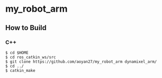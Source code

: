 # my_robot_arm

## How to Build
### C++ 
```
$ cd $HOME
$ cd ros_catkin_ws/src
$ git clone https://github.com/aoyan27/my_robot_arm dynamixel_arm/
$ cd ../
$ catkin_make
```
